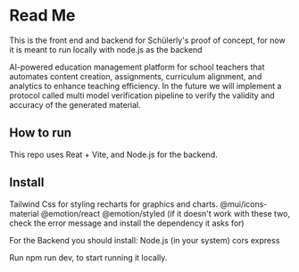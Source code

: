 # Read Me

This is the front end and backend for Schülerly's proof of concept, for now it is meant to run locally with node.js as the backend

AI-powered education management platform for school teachers that automates content creation, assignments, curriculum alignment, and analytics to enhance teaching efficiency. In the future we will implement a protocol called multi model verification pipeline to verify the validity and accuracy of the generated material.

## How to run
This repo uses Reat + Vite, and Node.js for the backend. 

## Install 

Tailwind Css for styling
recharts for graphics and charts.
@mui/icons-material
@emotion/react @emotion/styled (if it doesn't work with these two, check the error message and install the dependency it asks for)

For the Backend you should install:
Node.js (in your system)
cors
express

Run npm run dev, to start running it locally.

